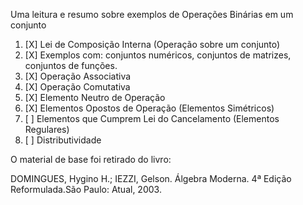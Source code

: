 Uma leitura e resumo sobre exemplos de Operações Binárias em um conjunto

1. [X] Lei de Composição Interna (Operação sobre um conjunto)
2. [X] Exemplos com: conjuntos numéricos, conjuntos de matrizes, conjuntos de funções.
3. [X] Operação Associativa
4. [X] Operação Comutativa
5. [X] Elemento Neutro de Operação
6. [X] Elementos Opostos de Operação (Elementos Simétricos)
7. [ ] Elementos que Cumprem Lei do Cancelamento (Elementos Regulares)
8. [ ] Distributividade

O material de base foi retirado do livro:

DOMINGUES, Hygino H.; IEZZI, Gelson. Álgebra Moderna. 4ª Edição Reformulada.São Paulo: Atual, 2003.